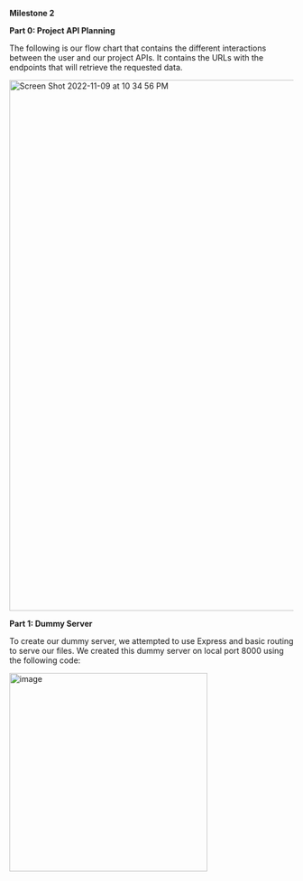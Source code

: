 **Milestone 2**

**Part 0: Project API Planning** 


The following is our flow chart that contains the different interactions between the user and our project APIs. It contains the URLs with the endpoints that will retrieve the requested data. 




<img width="939" alt="Screen Shot 2022-11-09 at 10 34 56 PM" src="https://user-images.githubusercontent.com/100488724/200996063-1c6e70d5-2482-4550-a605-18fe806dd82a.png">

**Part 1: Dummy Server**


To create our dummy server, we attempted to use Express and basic routing to serve our files. We created this dummy server on local port 8000 using the following code:


<img width="351" alt="image" src="https://user-images.githubusercontent.com/100488724/200997693-9a443718-b0ed-49bb-aa27-40600510e37d.png">


